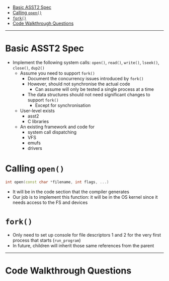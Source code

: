 
- [Basic ASST2 Spec](#basic-asst2-spec)
- [Calling `open()`](#calling-open)
- [`fork()`](#fork)
- [Code Walkthrough Questions](#code-walkthrough-questions)

---
# Basic ASST2 Spec
- Implement the following system calls: `open()`, `read()`, `write()`, `lseek()`, `close()`, `dup2()`
  - Assume you need to support `fork()`
    - Document the concurrency issues introduced by `fork()`
    - However, should not synchronise the actual code
      - Can assume will only be tested a single process at a time
    - The data structures should not need significant changes to support `fork()`
      - Except for synchronisation
  - User-level exists
    - asst2
    - C libraries
  - An existing framework and code for
    - system call dispatching
    - VFS
    - emufs
    - drivers

# Calling `open()`
```c++
int open(const char *filename, int flags, ...)
```
- It will be in the code section that the compiler generates
- Our job is to implement this function: it will be in the OS kernel since it needs access to the FS and devices


# `fork()`

- Only need to set up console for file descriptors 1 and 2 for the very first process that starts (`run_program`)
- In future, children will inherit those same references from the parent

---

# Code Walkthrough Questions
